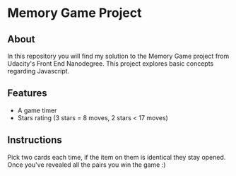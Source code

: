 # Memory Game Project
## About 
In this repository you will find my solution to the Memory Game project from Udacity's Front End Nanodegree. This project explores basic concepts regarding Javascript.

## Features
- A game timer
- Stars rating (3 stars = 8 moves, 2 stars < 17 moves)

## Instructions
Pick two cards each time, if the item on them is identical they stay opened.
Once you've revealed all the pairs you win the game :)
